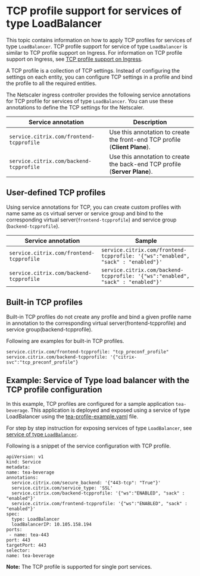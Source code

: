 # TCP profile support for services of type LoadBalancer

This topic contains information on how to apply TCP profiles for services of type `LoadBalancer`. TCP profile support for service of type `LoadBalancer` is similar to TCP profile support on Ingress.
For information on TCP profile support on Ingress, see [TCP profile support on Ingress](https://developer-docs.citrix.com/projects/citrix-k8s-ingress-controller/en/latest/configure/profiles/#tcp-profile).

A TCP profile is a collection of TCP settings. Instead of configuring the settings on each entity, you can configure TCP settings in a profile and bind the profile to all the required entities.

The Netscaler ingress controller provides the following service annotations for TCP profile for services of type `LoadBalancer`. You can use these annotations to define the TCP settings for the Netscaler.


| Service annotation | Description|
| ---------------- | ------------ |
| `service.citrix.com/frontend-tcpprofile` | Use this annotation to create the front-end TCP profile (**Client Plane**). |
| `service.citrix.com/backend-tcpprofile` | Use this annotation to create the back-end TCP profile (**Server Plane**). |

## User-defined TCP profiles

Using service annotations for TCP, you can create custom profiles with name same as cs virtual server or service group and bind to the corresponding virtual server(`frontend-tcpprofile`) and service group (`backend-tcpprofile`).

| Service annotation|  Sample |
| ---------------- |  ----- |
| `service.citrix.com/frontend-tcpprofile` | `service.citrix.com/frontend-tcpprofile: '{"ws":"enabled", "sack" : "enabled"}'`  |
| `service.citrix.com/backend-tcpprofile` |  `service.citrix.com/backend-tcpprofile: '{"ws":"enabled", "sack" : "enabled"}'`  |

## Built-in TCP profiles

Built-in TCP profiles do not create any profile and bind a given profile name in annotation to the corresponding virtual server(frontend-tcpprofile) and service group(backend-tcpprofile).

Following are examples for built-in TCP profiles.

    service.citrix.com/frontend-tcpprofile: "tcp_preconf_profile"
    service.citrix.com/backend-tcpprofile: '{"citrix-svc":"tcp_preconf_profile"}

## Example: Service of Type load balancer with the TCP profile configuration

In this example, TCP profiles are configured for a sample application `tea-beverage`. This application is deployed and exposed using a service of type LoadBalancer using the [tea-profile-example.yaml](https://raw.githubusercontent.com/citrix/citrix-k8s-ingress-controller/master/example/tcp-profile-typelb/tea-profile-example.yaml) file.

For step by step instruction for exposing services of type `LoadBalancer`, see [service of type `LoadBalancer`](https://developer-docs.citrix.com/projects/citrix-k8s-ingress-controller/en/latest/network/type_loadbalancer/).

Following is a snippet of the service configuration with TCP profile.

    apiVersion: v1
    kind: Service
    metadata:
    name: tea-beverage
    annotations:
      service.citrix.com/secure_backend: '{"443-tcp": "True"}'
      service.citrix.com/service_type: 'SSL'
      service.citrix.com/backend-tcpprofile: '{"ws":"ENABLED", "sack" : "enabled"}'
      service.citrix.com/frontend-tcpprofile: '{"ws":"ENABLED", "sack" : "enabled"}'
    spec:
      type: LoadBalancer
      loadBalancerIP: 10.105.158.194
    ports:
     - name: tea-443
    port: 443
    targetPort: 443
    selector:
    name: tea-beverage


**Note:**
The TCP profile is supported for single port services.